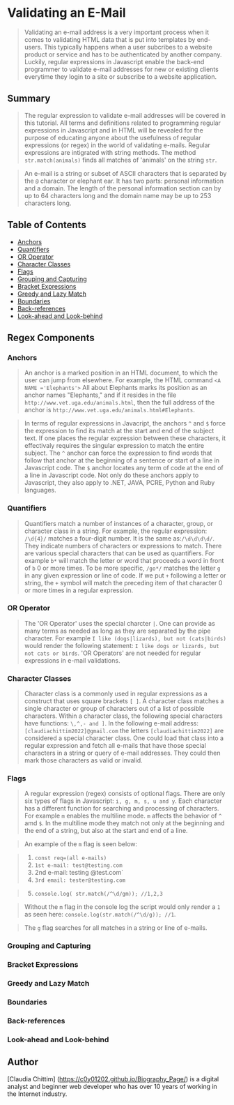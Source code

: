 # Validating an E-Mail

>Validating an e-mail address is a very important process when it comes to validating HTML data that is put into templates by end-users. This typically happens when a user subcribes to a website product or service and has to be authenticated by another company. Luckily, regular expressions in Javascript enable the back-end programmer to validate e-mail addresses for new or existing clients everytime they login to a site or subscribe to a website application.

## Summary

>The regular expression to validate e-mail addresses will be covered in this tutorial. All terms and definitions related to programming regular expressions in Javascript and in HTML will be revealed for the purpose of educating anyone about the usefulness of regular expressions (or regex) in the world of validating e-mails. Regular expressions are intigrated with string methods. The method `str.match(animals)` finds all matches of 'animals' on the string `str`.

>An e-mail is a string or subset of ASCII characters that is separated by the `@` character or elephant ear. It has two parts: personal information and a domain. The length of the personal information section can by up to 64 characters long and the domain name may be up to 253 characters long.

## Table of Contents

- [Anchors](#anchors)
- [Quantifiers](#quantifiers)
- [OR Operator](#or-operator)
- [Character Classes](#character-classes)
- [Flags](#flags)
- [Grouping and Capturing](#grouping-and-capturing)
- [Bracket Expressions](#bracket-expressions)
- [Greedy and Lazy Match](#greedy-and-lazy-match)
- [Boundaries](#boundaries)
- [Back-references](#back-references)
- [Look-ahead and Look-behind](#look-ahead-and-look-behind)

## Regex Components

### Anchors

>An anchor is a marked position in an HTML document, to which the user can jump from elsewhere. For example, the HTML command `<A NAME ='Elephants'>` All about Elephants </A> marks its position as an anchor names "Elephants," and if it resides in the file `http://www.vet.uga.edu/animals.html`, then the full address of the anchor is `http://www.vet.uga.edu/animals.html#Elephants`. 

>In terms of regular expressions in Javacript, the anchors `^` and `$` force the expression to find its match at the start and end of the subject text. If one places the regular expression between these characters, it effectivaly requires the singular expression to match the entire subject. 
>The `^` anchor can force the expression to find words that follow that anchor at the beginning of a sentence or start of a line in Javascript code. The `$` anchor locates any term of code at the end of a line in Javascript code. Not only do these anchors apply to Javascript, they also apply to .NET, JAVA, PCRE, Python and Ruby languages.

### Quantifiers

>Quantifiers match a number of instances of a character, group, or character class in a string. For example, the regular expression:
`/\d{4}/` matches a four-digit number. It is the same as:`/\d\d\d\d/`.
>  They indicate numbers of characters or expressions to match. There are various special characters that can be used as quantifiers. For example `b*` will match the letter or word that proceeds a word in front of `b` 0 or more times. To be more specific, `/go*/` matches the letter `g` in any given expression or line of code. If we put `+` following a letter or string, the `+` symbol will match the preceding item of that character 0 or more times in a regular expression.

### OR Operator

>The 'OR Operator' uses the special charcter `|`. One can provide as many terms as needed as long as they are separated by the pipe character. For example `I like (dogs|lizards), but not (cats|birds)` would render the following statement: `I like dogs or lizards, but not cats or birds`. 'OR Operators' are not needed for regular expressions in e-mail validations.

### Character Classes

>Character class is a commonly used in regular expressions as a construct that uses square brackets `[ ]`. A character class matches a single character or group of characters out of a list of possible characters. Within a character class, the following special characters have functions: `\,^,- and ]`. In the following e-mail address: `[claudiachittim2022]@gmail.com` the letters `[claudiachittim2022]` are considered a special character class. One could load that class into a regular expression and fetch all e-mails that have those special characters in a string or query of e-mail addresses. They could then mark those characters as valid or invalid.

### Flags

>A regular expression (regex) consists of optional flags. There are only six types of flags in Javascript: `i, g, m, s, u and y`. Each character has a different function for searching and processing of characters. For example `m` enables the multiline mode. `m` affects the behavior of `^` amd `$`. In the multiline mode they match not only at the beginning and the end of a string, but also at the start and end of a line.

>An example of the `m` flag is seen below:

>1. `const req=(all e-mails)`
>2. `1st e-mail: test@testing.com`
>3. 2nd e-mail: testing @test.com`
>4. `3rd email: tester@testing.com`

>5. `console.log( str.match(/^\d/gm)); //1,2,3`

>Without the `m` flag in the console log the script would only render a `1` as seen here: `console.log(str.match(/^\d/g)); //1`.

>The `g` flag searches for all matches in a string or line of e-mails.

### Grouping and Capturing

### Bracket Expressions

### Greedy and Lazy Match

### Boundaries

### Back-references

### Look-ahead and Look-behind

## Author

[Claudia Chittim] (https://c0y01202.github.io/Biography_Page/) is a digital analyst and beginner web developer who has over 10 years of working in the Internet industry.
